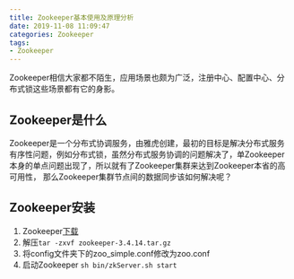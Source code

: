 ```yaml
---
title: Zookeeper基本使用及原理分析
date: 2019-11-08 11:09:47
categories: Zookeeper
tags:
- Zookeeper
---
```

Zookeeper相信大家都不陌生，应用场景也颇为广泛，注册中心、配置中心、分布式锁这些场景都有它的身影。

## Zookeeper是什么
Zookeeper是一个分布式协调服务，由雅虎创建，最初的目标是解决分布式服务有序性问题，例如分布式锁，虽然分布式服务协调的问题解决了，单Zookeeper本身的单点问题出现了，所以就有了Zookeeper集群来达到Zookeeper本省的高可用性，
那么Zookeeper集群节点间的数据同步该如何解决呢？

## Zookeeper安装
1. Zookeeper[下载](https://www-eu.apache.org/dist/zookeeper/zookeeper-3.4.14/zookeeper-3.4.14.tar.gz)
2. 解压`tar -zxvf zookeeper-3.4.14.tar.gz`
3. 将config文件夹下的zoo_simple.conf修改为zoo.conf
4. 启动Zookeeper `sh bin/zkServer.sh start`
